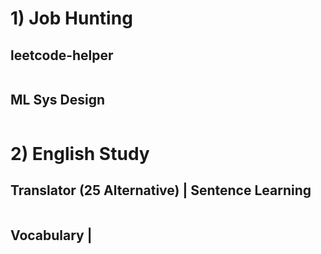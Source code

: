 
# 1) Job Hunting
## leetcode-helper

```markdown

```

## ML Sys Design

```markdown
```

# 2) English Study
## Translator (25 Alternative) | Sentence Learning

```markdown

```

## Vocabulary |

```markdown

```
